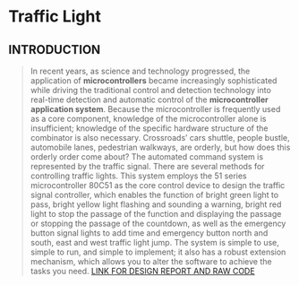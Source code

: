 # Traffic Light
## INTRODUCTION
> In recent years, as science and technology progressed, the application of **microcontrollers** became increasingly sophisticated while driving the traditional control and detection technology into real-time detection and automatic control of the **microcontroller application system**. Because the microcontroller is frequently used as a core component, knowledge of the microcontroller alone is insufficient; knowledge of the specific hardware structure of the combinator is also necessary. Crossroads’ cars shuttle, people bustle, automobile lanes, pedestrian walkways, are orderly, but how does this orderly order come about? The automated command system is represented by the traffic signal. There are several methods for controlling traffic lights. This system employs the 51 series microcontroller 80C51 as the core control device to design the traffic signal controller, which enables the function of bright green light to pass, bright yellow light flashing and sounding a warning, bright red light to stop the passage of the function and displaying the passage or stopping the passage of the countdown, as well as the emergency button signal lights to add time and emergency button north and south, east and west traffic light jump. The system is simple to use, simple to run, and simple to implement; it also has a robust extension mechanism, which allows you to alter the software to achieve the tasks you need. [LINK FOR DESIGN REPORT AND RAW CODE](https://drive.google.com/drive/folders/1S_Zio2_BQ-sm0l12vcluih8NZXqaqYsu?usp=sharing)
